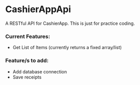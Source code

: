 # CashierAppApi
A RESTful API for CashierApp. This is just for practice coding.

### Current Features:
- Get List of Items (currently returns a fixed array/list)

### Feature/s to add:
- Add database connection
- Save receipts
